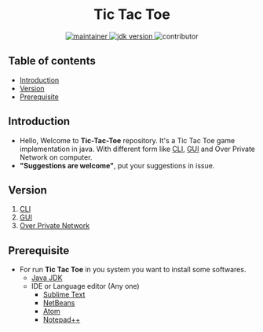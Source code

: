<h1 align="center"> Tic Tac Toe</h1>

<p align="center">
	<a href="https://github.com/urvesh254" title="profile">
	<img src="https://img.shields.io/badge/maintainer-urvesh254-blue" alt="maintainer">
	</a>
	<a href="https://www.oracle.com/in/java/technologies/javase-downloads.html" title="JDK Download">
		<img src="https://img.shields.io/badge/JDK-%3E%3D%20v8-blue" alt="jdk version">
	</a>
	<img src="https://img.shields.io/badge/contributor-welcome-brightgreen" alt="contributor">
</p>


## Table of contents
* [Introduction](#introduction)
* [Version](#version)
* [Prerequisite](#prerequisite)

## Introduction

- Hello, Welcome to **Tic-Tac-Toe** repository. It's a Tic Tac Toe  game implementation in java. With different form like [CLI](https://github.com/urvesh254/Tic-Tac-Toe/tree/main/CLI "CLI Version"), [GUI](https://github.com/urvesh254/Tic-Tac-Toe/tree/main/GUI "GUI Version") and Over Private Network on computer.
- **"Suggestions are welcome"**, put your suggestions in issue.

## Version 

1. [CLI](https://github.com/urvesh254/Tic-Tac-Toe/tree/main/CLI "CLI Version")
2. [GUI](https://github.com/urvesh254/Tic-Tac-Toe/tree/main/GUI "GUI Version")
3. [Over Private Network](# "This version is under planning.")

## Prerequisite 
-   For run **Tic Tac Toe** in you system you want to install some softwares.
	 - [Java JDK ](https://www.oracle.com/in/java/technologies/javase-downloads.html "Java JDK") 	
	 - IDE or Language editor (Any one)
		 - [Sublime Text](https://www.sublimetext.com/ "Sublime Text") 
		 - [NetBeans](https://netbeans.org/ "NetBeans IDE")
		 - [Atom](https://atom.io/ "Atom")
		 - [Notepad++](https://notepad-plus-plus.org/downloads/ "Notepad++")

